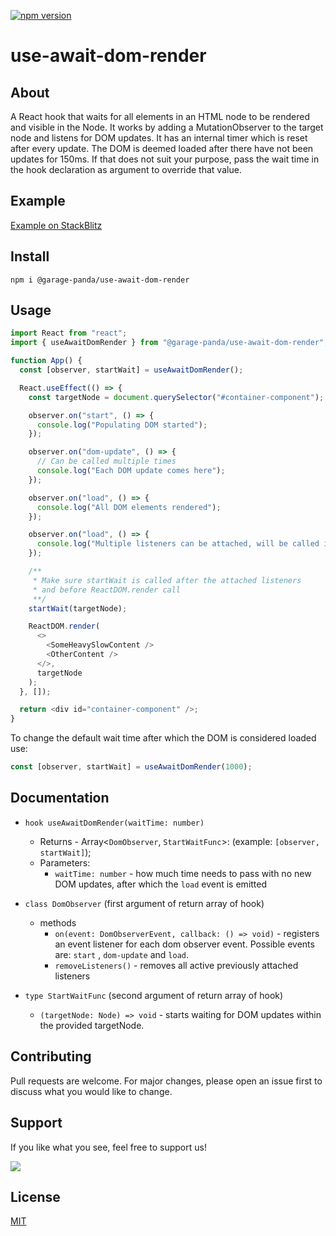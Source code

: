 [![npm version](https://badge.fury.io/js/%40garage-panda%2Fuse-await-dom-render.svg)](https://badge.fury.io/js/%40garage-panda%2Fuse-await-dom-render)

# use-await-dom-render

## About

A React hook that waits for all elements in an HTML node to be rendered and visible in the Node. It works by adding a MutationObserver to the target node and listens for DOM updates. It has an internal timer which is reset after every update. The DOM is deemed loaded after there have not been updates for 150ms. If that does not suit your purpose, pass the wait time in the hook declaration as argument to override that value.

## Example

[Example on StackBlitz](https://stackblitz.com/edit/react-hdahxp)

## Install

```
npm i @garage-panda/use-await-dom-render
```

## Usage

```typescript
import React from "react";
import { useAwaitDomRender } from "@garage-panda/use-await-dom-render";

function App() {
  const [observer, startWait] = useAwaitDomRender();

  React.useEffect(() => {
    const targetNode = document.querySelector("#container-component");

    observer.on("start", () => {
      console.log("Populating DOM started");
    });

    observer.on("dom-update", () => {
      // Can be called multiple times
      console.log("Each DOM update comes here");
    });

    observer.on("load", () => {
      console.log("All DOM elements rendered");
    });

    observer.on("load", () => {
      console.log("Multiple listeners can be attached, will be called in order.");
    });

    /**
     * Make sure startWait is called after the attached listeners
     * and before ReactDOM.render call
     **/
    startWait(targetNode);

    ReactDOM.render(
      <>
        <SomeHeavySlowContent />
        <OtherContent />
      </>,
      targetNode
    );
  }, []);

  return <div id="container-component" />;
}
```

To change the default wait time after which the DOM is considered loaded use:

```typescript
const [observer, startWait] = useAwaitDomRender(1000);
```

## Documentation

- `hook useAwaitDomRender(waitTime: number)`

  - Returns - Array<`DomObserver`, `StartWaitFunc`>: (example: `[observer, startWait]`);
  - Parameters:
    - `waitTime: number` - how much time needs to pass with no new DOM updates, after which the `load` event is emitted

- `class DomObserver` (first argument of return array of hook)

  - methods
    - `on(event: DomObserverEvent, callback: () => void)` - registers an event listener for each dom observer event. Possible events are: `start` , `dom-update` and `load`.
    - `removeListeners()` - removes all active previously attached listeners

- `type StartWaitFunc` (second argument of return array of hook)
  - `(targetNode: Node) => void` - starts waiting for DOM updates within the provided targetNode.

## Contributing

Pull requests are welcome. For major changes, please open an issue first to discuss what you would like to change.

## Support

If you like what you see, feel free to support us!

<a href="https://www.buymeacoffee.com/garage.panda">
<img src="https://img.buymeacoffee.com/button-api/?text=Buy us a beer&emoji=:beer:&slug=garage.panda&button_colour=FFDD00&font_colour=000000&font_family=Poppins&outline_colour=000000&coffee_colour=ffffff"></a>

## License

[MIT](https://choosealicense.com/licenses/mit/)
